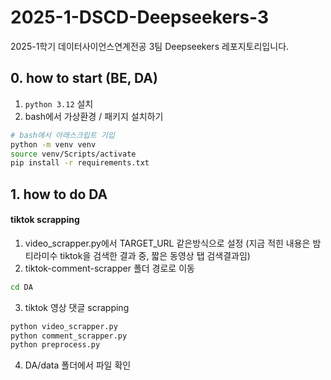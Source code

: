 # 2025-1-DSCD-Deepseekers-3
2025-1학기 데이터사이언스연계전공 3팀 Deepseekers 레포지토리입니다.

## 0. how to start (BE, DA)
1. `python 3.12` 설치
2. bash에서 가상환경 / 패키지 설치하기
```bash
# bash에서 아래스크립트 기입
python -m venv venv
source venv/Scripts/activate
pip install -r requirements.txt
```

## 1. how to do DA

#### tiktok scrapping
1. video_scrapper.py에서 TARGET_URL 같은방식으로 설정 (지금 적힌 내용은 밤티라미수 tiktok을 검색한 결과 중, 짧은 동영상 탭 검색결과임)
2. tiktok-comment-scrapper 폴더 경로로 이동
```bash
cd DA
```
3. tiktok 영상 댓글 scrapping
```bash
python video_scrapper.py
python comment_scrapper.py
python preprocess.py
```
4. DA/data 폴더에서 파일 확인